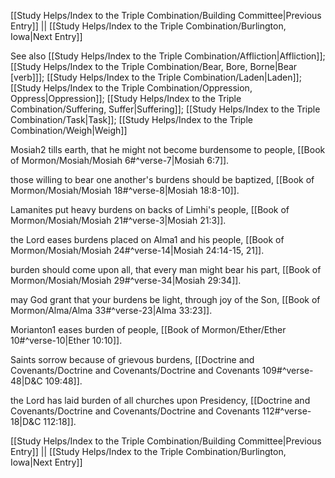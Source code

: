 [[Study Helps/Index to the Triple Combination/Building Committee|Previous Entry]]  ||  [[Study Helps/Index to the Triple Combination/Burlington, Iowa|Next Entry]]

 See also [[Study Helps/Index to the Triple Combination/Affliction|Affliction]]; [[Study Helps/Index to the Triple Combination/Bear, Bore, Borne|Bear [verb]]]; [[Study Helps/Index to the Triple Combination/Laden|Laden]]; [[Study Helps/Index to the Triple Combination/Oppression, Oppress|Oppression]]; [[Study Helps/Index to the Triple Combination/Suffering, Suffer|Suffering]]; [[Study Helps/Index to the Triple Combination/Task|Task]]; [[Study Helps/Index to the Triple Combination/Weigh|Weigh]]

 Mosiah2 tills earth, that he might not become burdensome to people, [[Book of Mormon/Mosiah/Mosiah 6#^verse-7|Mosiah 6:7]].

 those willing to bear one another's burdens should be baptized, [[Book of Mormon/Mosiah/Mosiah 18#^verse-8|Mosiah 18:8-10]].

 Lamanites put heavy burdens on backs of Limhi's people, [[Book of Mormon/Mosiah/Mosiah 21#^verse-3|Mosiah 21:3]].

 the Lord eases burdens placed on Alma1 and his people, [[Book of Mormon/Mosiah/Mosiah 24#^verse-14|Mosiah 24:14-15, 21]].

 burden should come upon all, that every man might bear his part, [[Book of Mormon/Mosiah/Mosiah 29#^verse-34|Mosiah 29:34]].

 may God grant that your burdens be light, through joy of the Son, [[Book of Mormon/Alma/Alma 33#^verse-23|Alma 33:23]].

 Morianton1 eases burden of people, [[Book of Mormon/Ether/Ether 10#^verse-10|Ether 10:10]].

 Saints sorrow because of grievous burdens, [[Doctrine and Covenants/Doctrine and Covenants/Doctrine and Covenants 109#^verse-48|D&C 109:48]].

 the Lord has laid burden of all churches upon Presidency, [[Doctrine and Covenants/Doctrine and Covenants/Doctrine and Covenants 112#^verse-18|D&C 112:18]].

[[Study Helps/Index to the Triple Combination/Building Committee|Previous Entry]]  ||  [[Study Helps/Index to the Triple Combination/Burlington, Iowa|Next Entry]]